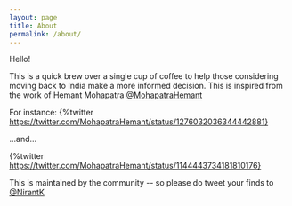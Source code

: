 ```yaml
---
layout: page
title: About
permalink: /about/
---
```


Hello!

This is a quick brew over a single cup of coffee to help those considering moving back to India make a more informed decision. This is inspired from the work of Hemant Mohapatra [@MohapatraHemant](https://twitter.com/MohapatraHemant)

For instance:
{%twitter https://twitter.com/MohapatraHemant/status/1276032036344442881}

...and...

{%twitter https://twitter.com/MohapatraHemant/status/1144443734181810176}

This is maintained by the community -- so please do tweet your finds to [@NirantK](twitter.com/NirantK)
